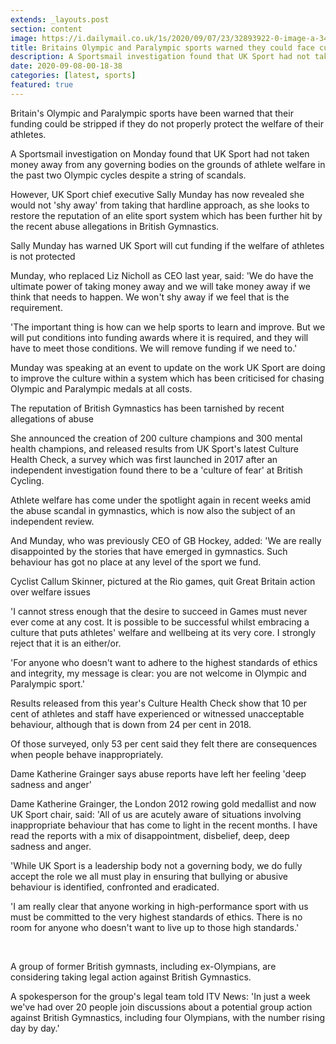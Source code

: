 ```yaml
---
extends: _layouts.post
section: content
image: https://i.dailymail.co.uk/1s/2020/09/07/23/32893922-0-image-a-34_1599519386238.jpg 
title: Britains Olympic and Paralympic sports warned they could face cuts for failing to protect athletes 
description: A Sportsmail investigation found that UK Sport had not taken money away from any governing bodies on the grounds of athlete welfare in the past two Olympic cycles despite a string of scandals. 
date: 2020-09-08-00-18-38 
categories: [latest, sports] 
featured: true 
--- 
```

Britain's Olympic and Paralympic sports have been warned that their funding could be stripped if they do not properly protect the welfare of their athletes.

A Sportsmail investigation on Monday found that UK Sport had not taken money away from any governing bodies on the grounds of athlete welfare in the past two Olympic cycles despite a string of scandals.

However, UK Sport chief executive Sally Munday has now revealed she would not 'shy away' from taking that hardline approach, as she looks to restore the reputation of an elite sport system which has been further hit by the recent abuse allegations in British Gymnastics.

Sally Munday has warned UK Sport will cut funding if the welfare of athletes is not protected

Munday, who replaced Liz Nicholl as CEO last year, said: 'We do have the ultimate power of taking money away and we will take money away if we think that needs to happen. We won't shy away if we feel that is the requirement.

'The important thing is how can we help sports to learn and improve. But we will put conditions into funding awards where it is required, and they will have to meet those conditions. We will remove funding if we need to.'

Munday was speaking at an event to update on the work UK Sport are doing to improve the culture within a system which has been criticised for chasing Olympic and Paralympic medals at all costs.

The reputation of British Gymnastics has been tarnished by recent allegations of abuse

She announced the creation of 200 culture champions and 300 mental health champions, and released results from UK Sport's latest Culture Health Check, a survey which was first launched in 2017 after an independent investigation found there to be a 'culture of fear' at British Cycling.

Athlete welfare has come under the spotlight again in recent weeks amid the abuse scandal in gymnastics, which is now also the subject of an independent review.

And Munday, who was previously CEO of GB Hockey, added: 'We are really disappointed by the stories that have emerged in gymnastics. Such behaviour has got no place at any level of the sport we fund.

Cyclist Callum Skinner, pictured at the Rio games, quit Great Britain action over welfare issues

'I cannot stress enough that the desire to succeed in Games must never ever come at any cost. It is possible to be successful whilst embracing a culture that puts athletes' welfare and wellbeing at its very core. I strongly reject that it is an either/or.

'For anyone who doesn't want to adhere to the highest standards of ethics and integrity, my message is clear: you are not welcome in Olympic and Paralympic sport.'

Results released from this year's Culture Health Check show that 10 per cent of athletes and staff have experienced or witnessed unacceptable behaviour, although that is down from 24 per cent in 2018.

Of those surveyed, only 53 per cent said they felt there are consequences when people behave inappropriately.

Dame Katherine Grainger says abuse reports have left her feeling 'deep sadness and anger'

Dame Katherine Grainger, the London 2012 rowing gold medallist and now UK Sport chair, said: 'All of us are acutely aware of situations involving inappropriate behaviour that has come to light in the recent months. I have read the reports with a mix of disappointment, disbelief, deep, deep sadness and anger.

'While UK Sport is a leadership body not a governing body, we do fully accept the role we all must play in ensuring that bullying or abusive behaviour is identified, confronted and eradicated.

'I am really clear that anyone working in high-performance sport with us must be committed to the very highest standards of ethics. There is no room for anyone who doesn't want to live up to those high standards.'

 

A group of former British gymnasts, including ex-Olympians, are considering taking legal action against British Gymnastics.

A spokesperson for the group's legal team told ITV News: 'In just a week we've had over 20 people join discussions about a potential group action against British Gymnastics, including four Olympians, with the number rising day by day.'

